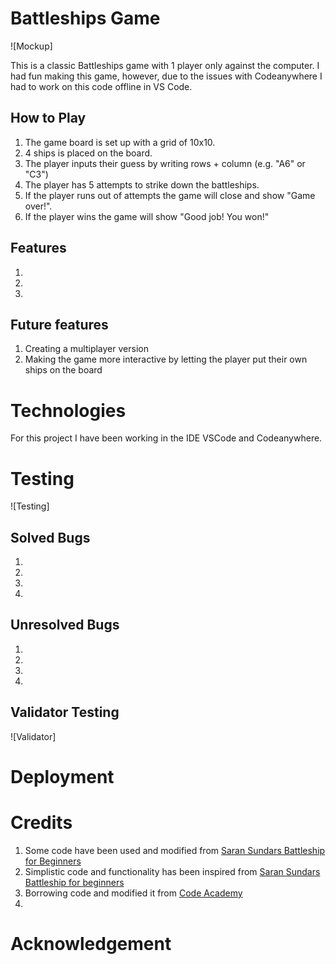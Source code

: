 # Battleships Game

![Mockup]

This is a classic Battleships game with 1 player only against the computer. I had fun making this game, however, due to the issues with Codeanywhere I had to work on this code offline in VS Code.

## How to Play
1. The game board is set up with a grid of 10x10.
2. 4 ships is placed on the board.
3. The player inputs their guess by writing rows + column (e.g. "A6" or "C3")
4. The player has 5 attempts to strike down the battleships.
5. If the player runs out of attempts the game will close and show "Game over!".
6. If the player wins the game will show "Good job! You won!"


## Features

1. 
2. 
3. 

## Future features

1. Creating a multiplayer version
2. Making the game more interactive by letting the player put their own ships on the board

# Technologies
For this project I have been working in the IDE VSCode and Codeanywhere.

# Testing

![Testing]

## Solved Bugs

1. 
2. 
3. 
4. 

## Unresolved Bugs

1. 
2. 
3. 
4. 

## Validator Testing

![Validator]

# Deployment

# Credits 
1. Some code have been used and modified from [Saran Sundars Battleship for Beginners](https://github.com/SaranSundar/PythonCurriculum/blob/main/Battleships/battleships_complete.py)
2. Simplistic code and functionality has been inspired from [Saran Sundars Battleship for beginners](https://www.youtube.com/watch?v=MgJBgnsDcF0)
3. Borrowing code and modified it from [Code Academy](https://www.youtube.com/watch?v=7Ki_2gr0rsE)
4. 

# Acknowledgement